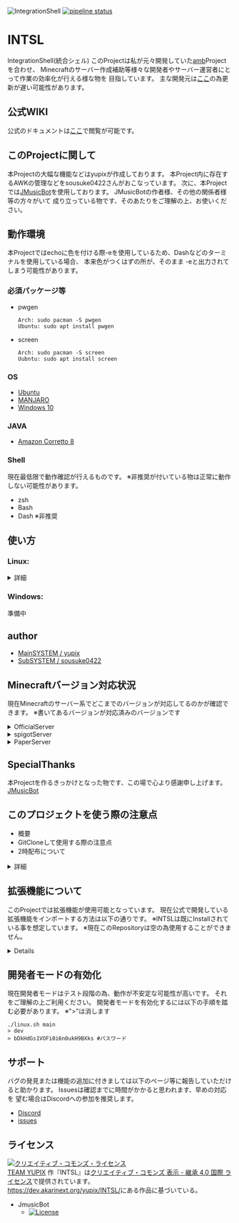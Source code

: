 ![IntegrationShell](https://repo.akarinext.org/pub/intsl/intsl.gif "Image")
[![pipeline status](https://dev.akarinext.org/yupix/INTSL/badges/master/pipeline.svg)](https://dev.akarinext.org/yupix/INTSL/-/commits/master)

# INTSL
IntegrationShell(統合シェル)
このProjectは私が元々開発していた[amb](https://github.com/yupix.amb/)Projectを合わせ、
Minecraftのサーバー作成補助等様々な開発者やサーバー運営者にとって作業の効率化が行える様な物を
目指しています。
主な開発元は[ここ](https://dev.akarinext.org/yupix/INTSL)の為更新が遅い可能性があります。

## 公式WIKI
公式のドキュメントは[ここ](https://github.com/yupix/INTSL/wiki)で閲覧が可能です。

## このProjectに関して
本Projectの大幅な機能などはyupixが作成しております。
本Project内に存在するAWKの管理などをsousuke0422さんがおこなっています。
次に、本Projectでは[JMusicBot](https://github.com/jagrosh/MusicBot/releases)を使用しております。
JMusicBotの作者様、その他の関係者様等の方々がいて
成り立っている物です、そのあたりをご理解の上、お使いください。

## 動作環境
本Projectではechoに色を付ける際-eを使用しているため、Dashなどのターミナルを使用している場合、
本来色がつくはずの所が、そのまま -eと出力されてしまう可能性があります。

### 必須パッケージ等
- pwgen  
  ```
  Arch: sudo pacman -S pwgen  
  Ubuntu: sudo apt install pwgen  
- screen  
  ```
  Arch: sudo pacman -S screen  
  Uubntu: sudo apt install screen  
### OS
- [Ubuntu](https://www.ubuntulinux.jp/)  
- [MANJARO](https://manjaro.org/)  
- [Windows 10](https://www.microsoft.com/ja-jp/software-download/windows10)  

### JAVA
- [Amazon Corretto 8](https://docs.aws.amazon.com/ja_jp/corretto/latest/corretto-8-ug/downloads-list.html)

### Shell
現在最低限で動作確認が行えるものです。
※非推奨が付いている物は正常に動作しない可能性があります。
- zsh
- Bash
- Dash ※非推奨

## 使い方
### Linux:
<details>
<summary>詳細</summary>
このProjectではREADMEの上のほうにある
必須パッケージを必ず入れてください。

### このProjectをGitCloneする / 実行権限の付与
```
  #GitHub
  git clone git@github.com:yupix/INTSL.git
  #GitLab
  git clone git@dev.akarinext.org:yupix/INTSL.git

  #Cloneしたファイルに移動
  cd INTSL

  #実行権限の付与
  chmod +x linux.sh
```

### 動作をテストする
```
  #INTSLファイル内にいない場合は
  cd INTSL

  ./linux.sh
```
これでINTSLと大きく表示されれば正常です。
お疲れさまでした。
</details>


### Windows:
準備中

## author
- [MainSYSTEM / yupix](https://github.com/yupix/)
- [SubSYSTEM / sousuke0422](https://github.com/sousuke0422/)

## Minecraftバージョン対応状況
現在Minecraftのサーバー系でどこまでのバージョンが対応してるのかが確認できます。
※書いてあるバージョンが対応済みのバージョンです
<details>
<summary>OfficialServer</summary>


|   |   |   |   |
|---|---|---|---|
|1.2.5  |1.3.1  |1.3.2  |1.4.2  |
|1.4.4  |1.4.5  |1.4.6  |1.4.7  |
|1.5.1  |1.5.2  |1.6.1  |1.6.2  |
|1.6.4  |1.7.2  |1.7.5  |1.7.6  |
|1.7.7  |1.7.8  |1.7.9  |1.7.10  |
|1.8  |1.8.1  |1.8.2  |1.8.3  |
|1.8.4  |1.8.5  |1.8.6  |1.8.7  |
|1.8.8  |1.8.9  |1.9  |1.9.1  |
|1.9.2  |1.9.3  |1.9.4  |1.10  |
|1.10.1  |1.10.2  |1.11  |1.11.1  |
|1.11.2  |1.11.2  |1.12  |1.12.1  |
|1.12.2  |1.13  |1.13.1  |1.13.2 |
|1.14  |1.14.1  |1.14.2 |1.14.3  |
|1.14.4  |1.15 |1.15.1  |1.15.2  |
</details>
<details>
<summary>spigotServer</summary>
1.8以前のバージョンはBuildに必要なファイルをspigotがホストを
既に終了している為、Buildに失敗するため、対応する予定は現在ありません。

1.8
1.8.1
1.8.2
1.8.3
1.8.4
1.8.5
1.8.6
1.8.7
1.8.8
1.8.9
1.9
1.9.1
1.9.2
1.9.3
1.9.4
1.10
1.10.1
1.10.2
1.11
1.11.1
1.11.2
1.12
1.12.1
1.12.2
1.13
1.13.1
1.13.2
1.14
1.14.1
1.14.2
1.14.3
1.14.4
1.15
1.15.1
1.15.2
1.16
</details>
<details>
<summary>PaperServer</summary>
|   |   |   |   |
|---|---|---|---|
|1.7.10 |1.8.8  |1.9.4  |1.10.2  |
|1.11.2 |1.12.2  |1.13.2  |1.14.4  |
|1.15.2 |  |  |  |
対応済み
記載については後日
</details>

## SpecialThanks
本Projectを作るきっかけとなった物です、この場で心より感謝申し上げます。
[JMusicBot](https://github.com/jagrosh/MusicBot/releases)

## このプロジェクトを使う際の注意点
 - 概要
 - GitCloneして使用する際の注意点
 - 2時配布について
<details>
<summary>詳細</summary>

### 概要
まず最初に、このProjectを本番環境での使用は現在
推奨されません。理由としてはこのProjectは主に2人で
開発・テストが行われているため、見逃し等で重大なバグ等を
誤って最新バージョンでリリースしてしまう可能性があるためです。

### このProjectをGitCloneして使う際の注意点
このProjectは特定の行に文字を追加する処理等が多数存在し、
Releasesではなく、普通にGitCloneした場合その行がずれている事があります。
もし、ずれている物を使用すると99%の確率で動作がおかしくなる可能性があります。
そのため、開発者以外はReleasesからのダウンロードをお勧めします。

### ２時配布に関して
本Projectでは
その他、改造された物などは、yupixによって追加された機能以外が存在する可能性があるため、
今永久的なサポートを受けるには本Projectの2次配布をお控えください。ご協力お願いします
</details>

## 拡張機能について
このProjectでは拡張機能が使用可能となっています。
現在公式で開発している拡張機能をインポートする方法は以下の通りです。
※INTSLは既にInstallされている事を想定しています。
※現在このRepositoryは空の為使用することができません。
<details>

## 拡張機能をgitcloneする
```
git clone https://dev.akarinext.org/yupix/intsl-on-mindustry.git
```
## 中にあるmindustry.shをINTSLのlinux.shがある所までもっていく(ProjectRoot)

## 導入する為に以下の行を1行ずつ実行します。
※>は消してください
```
./linux.sh main
> extension
> import
> mindustry
```

## 使えるか確認する
```
./linux.sh main
> extension
> use
> mindustry
> start
```
</details>

## 開発者モードの有効化
現在開発者モードはテスト段階の為、動作が不安定な可能性が高いです。
それをご理解の上ご利用ください。
開発者モードを有効化するには以下の手順を踏む必要があります。
※">"は消します
```
./linux.sh main
> dev
> bDkHdGs1VOFi0i6n0ukH9BXks #パスワード
```


## サポート
バグの発見または機能の追加に付きましては以下のページ等に報告していただけると助かります。
Issuesは確認までに時間がかかると思われます、早めの対応を
望む場合はDiscordへの参加を推奨します。
- [Discord](https://discord.gg/uDNyePY)
- [issues](https://github.com/yupix/amb/issues)

## ライセンス
<a rel="license" href="http://creativecommons.org/licenses/by-sa/4.0/"><img alt="クリエイティブ・コモンズ・ライセンス" style="border-width:0" src="https://i.creativecommons.org/l/by-sa/4.0/88x31.png" /></a><br /><a xmlns:cc="http://creativecommons.org/ns#" href="https://dev.akarinext.org/yupix/INTSL/-/blob/dev/credit.md" property="cc:attributionName" rel="cc:attributionURL">TEAM YUPIX</a> 作『<span xmlns:dct="http://purl.org/dc/terms/" href="http://purl.org/dc/dcmitype/Text" property="dct:title" rel="dct:type">INTSL</span>』は<a rel="license" href="http://creativecommons.org/licenses/by-sa/4.0/">クリエイティブ・コモンズ 表示 - 継承 4.0 国際 ライセンス</a>で提供されています。<br /><a xmlns:dct="http://purl.org/dc/terms/" href="https://dev.akarinext.org/yupix/INTSL/" rel="dct:source">https://dev.akarinext.org/yupix/INTSL/</a>にある作品に基づいている。

- JmusicBot
  - [![License](https://img.shields.io/badge/license-Apache%202-blue)](https://github.com/jagrosh/MusicBot/blob/master/LICENSE)
